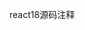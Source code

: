 react18源码注释
<!--   全局搜索查询  --* || 重点  可以搜索到对应的注释内容 -->
<!--  全局搜索查询   疑问   关于为什么这么写的一些自己的看法     -->
<!--   全局搜索查询    /. 一些重要的函数   -->
<!-- /?  提出的一些问题 -->






<!-- 关于服务器端渲染 -->
<!-- 
SSR 是 Server Side Rendering，服务端渲染，服务端返回渲染出的 html，浏览器解析 html 来构建页面。
其实这是一项很古老的技术，很早之前服务端就是通过 JSP、PHP 等模版引擎，渲染填充数据的模版，产生 html 返回的。只不过这时候没有组件的概念。
有了组件之后再做服务端渲染就不一样了，你需要基于这些组件来填充数据，渲染出 html 返回。
并且在浏览器渲染出 html 后，还要把它关联到对应的组件上，添加交互逻辑和管理之后的渲染。
这时候的 SSR 服务只能是 Node.js 了，因为要服务端也要执行 JS 逻辑，也就是渲染组件。
可以看到，同样的组件在服务端渲染了一次，在客户端渲染了一次，这种可以在双端渲染的方式，叫做同构渲染。
 -->
 <!-- 服务端渲染原理
 
 服务端渲染组件为 string，拼接成 html 返回，浏览器渲染出返回的 html，然后执行 hydrate，把渲染和已有的 html 标签关联。
  -->


<!-- 关于fiber链表和hooks链表 全局搜索  详细解释   hook链表挂载到fiber链表上的参数 -->



<!-- 可思考的问题？ 全局搜索 /? 关于hooks的执行与set操作的挂载
React 会把 1 个 useState(), 2 个 useEffect()，一共三个 hooks，按照顺序形成 hooks 链表。
一个函数组件里有多个 hooks，而像 useState()这种 hook，又会多次执行诸如 setState()的操作，那这些操作放在哪里呢？是新形成了一个 hook 节点吗？还是怎样？
  -->


  <!--  问题？
    hook 为什么只能在函数组件顶层进行声明
    这些 hooks 的调用顺序，就是他们挂载在链表上的顺序。在二次渲染时，也会按照挂载的顺序来执行，那么再次执行 hook 的顺序就是第一次挂载节点的顺序是一样的。
    这就正好说明了一个问题：hook 为什么只能在函数组件顶层进行声明。
    因为每个 hook 都是按照顺序，依次从链表中获取的。React 本身是不知道你函数组件内部逻辑的，
    假如放到了 if 判断、循环、或者函数中，每次的渲染，都可能会因为不同的执行逻辑，导致某些 hook 不执行，进而导致 hook 的错乱。 
    -->





  <!-- 可思考的问题？ 全局搜索 /? 关于节点标签名更换的问题? 
  当我们在对react进行数据化操作的时候， 仅仅是对状态进行了操作，那么如果在数据更新的时候，我们将标签的修改会发生什么？比如状态未改变之前<div>{state}</div> 状态改变之后<p>{state}<p>
   -->

   